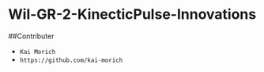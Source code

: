 # Wil-GR-2-KinecticPulse-Innovations

##Contributer
- `Kai Morich`
- `https://github.com/kai-morich`
